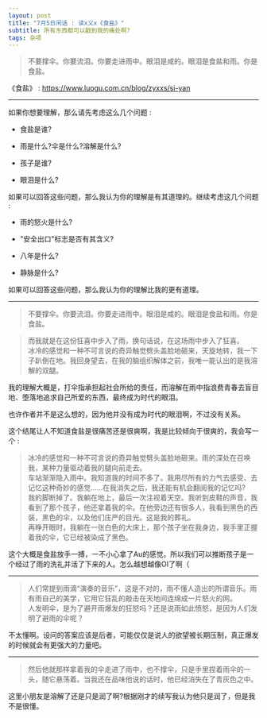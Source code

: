 ```yaml
---
layout: post
title: "7月5日闲话 : 读x义x《食盐》"
subtitle: 所有东西都可以戳到我的痛处啊?
tags: 杂项
---
```


> 不要撑伞。你要流泪。你要走进雨中。眼泪是咸的。眼泪是食盐和雨。你是食盐。

《食盐》 : https://www.luogu.com.cn/blog/zyxxs/si-yan

-----

如果你想要理解，那么请先考虑这么几个问题 : 

 - 食盐是谁?

 - 雨是什么?伞是什么?溶解是什么?

 - 孩子是谁?

 - 眼泪是什么?

如果可以回答这些问题，那么我认为你的理解是有其道理的。继续考虑这几个问题 : 

 - 雨的怒火是什么?

 - "安全出口"标志是否有其含义?

 - 八年是什么?

 - 静脉是什么?

如果可以回答这些问题，那么我认为你的理解比我的更有道理。

-----

> 不要撑伞。你要流泪。你要走进雨中。眼泪是咸的。眼泪是食盐和雨。你是食盐。

> 而我就是在这份狂喜中步入了雨，换句话说，在这场雨中步入了狂喜。\
冰冷的感觉和一种不可言说的奇异触觉劈头盖脸地砸来，天旋地转，我一下子趴倒在地。我回身望去，在我的脑组织解体之前，我唯一能认出的是我溶解的双腿。

我的理解大概是，打伞指承担起社会所给的责任，而溶解在雨中指浪费青春去盲目地、堕落地追求自己所爱的东西，最终成为时代的眼泪。

也许作者并不是这么想的，因为他并没有成为时代的眼泪啊，不过没有关系。

这个结尾让人不知道食盐是很痛苦还是很爽啊，我是比较倾向于很爽的，我会写一个 : 

> 冰冷的感觉和一种不可言说的奇异触觉劈头盖脸地砸来。雨的深处在召唤我，某种力量驱动着我的腿向前走去。\
车站渐渐隐入雨中。我知道我的时间不多了。我用尽所有的力气去感受、去记忆这种奇妙的感觉......在我消失之后，我还能有机会翻阅我的记忆吗?\
我的脚断掉了。我躺在地上，最后一次注视着天空。我听到皮鞋的声音，我看到了那个孩子，他还拿着我的伞。在他旁边还有很多人，我看到黑色的西装，黑色的伞，以及他们庄严的目光。这是我的葬礼。\
再睁开眼时，我躺在一张白色的大床上，那个孩子坐在我身边，我手里正握着我的伞，它已经被染成了黑色。

这个大概是食盐放手一搏，一不小心拿了Au的感觉。所以我们可以推断孩子是一个经过了雨的洗礼并活了下来的人。怎么越想越像OI了啊（

-----

> 人们常提到雨滴“演奏的音乐”，这是不对的，雨不懂人造出的所谓音乐。雨有雨自己的美学，它用它狂乱的敲击在天地间连绵成一片怒火的网。\
人发明伞，是为了避开雨爆发的狂怒吗？还是说雨如此愤怒，是因为人们发明了避雨的伞呢？

不太懂啊。设问的答案应该是后者，可能仅仅是说人的欲望被长期压制，真正爆发的时候就会有更强大的力量吧。

-----

> 然后他就那样拿着我的伞走进了雨中，也不撑伞，只是手里捏着雨伞的一头，随它悬荡着。当我还在品味他说的话时，他已经消失在了青灰色之中。

这里小朋友是溶解了还是只是润了啊?根据刚才的续写我认为他只是润了，但是我不是很懂。